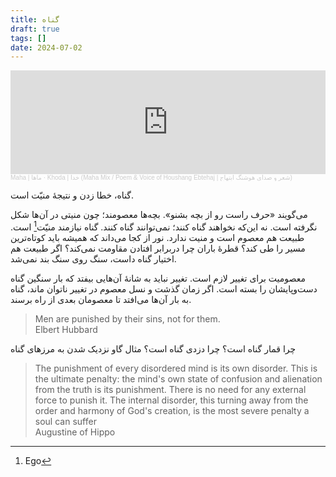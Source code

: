 ```yaml
---
title: گناه
draft: true
tags: []
date: 2024-07-02
---
```




<iframe width="100%" height="166" scrolling="no" frameborder="no" allow="autoplay" src="https://w.soundcloud.com/player/?url=https%3A//api.soundcloud.com/tracks/1124408173&color=%23cb4ee9&auto_play=false&hide_related=false&show_comments=true&show_user=true&show_reposts=false&show_teaser=true"></iframe><div style="font-size: 10px; color: #cccccc;line-break: anywhere;word-break: normal;overflow: hidden;white-space: nowrap;text-overflow: ellipsis; font-family: Interstate,Lucida Grande,Lucida Sans Unicode,Lucida Sans,Garuda,Verdana,Tahoma,sans-serif;font-weight: 100;"><a href="https://soundcloud.com/mysticmaha" title="Maha | ماها" target="_blank" style="color: #cccccc; text-decoration: none;">Maha | ماها</a> · <a href="https://soundcloud.com/mysticmaha/khoda" title="Khoda | خدا (Maha Mix / Poem &amp; Voice of Houshang Ebtehaj | شعر و صدای هوشنگ ابتهاج)" target="_blank" style="color: #cccccc; text-decoration: none;">Khoda | خدا (Maha Mix / Poem &amp; Voice of Houshang Ebtehaj | شعر و صدای هوشنگ ابتهاج)</a></div>

گناه، خطا زدن و نتیجهٔ منیّت است. 

می‌گویند «حرف راست رو از بچه بشنو». بچه‌ها معصومند؛ چون منیتی در آن‌ها شکل نگرفته است. نه این‌که نخواهند گناه کنند؛ نمی‌توانند گناه کنند. گناه نیازمند منیّت[^1] است. طبیعت هم معصوم است و منیت ندارد. نور از کجا می‌داند که همیشه باید کوتاه‌ترین مسیر را طی کند؟ قطرهٔ باران چرا دربرابر افتادن مقاومت نمی‌کند؟ اگر طبیعت هم اختیار گناه داست، سنگ روی سنگ بند نمی‌شد.

معصومیت برای تغییر لازم است. تغییر نباید به شانهٔ آن‌هایی بیفتد که بار سنگین گناه دست‌وپایشان را بسته است. اگر زمان گذشت و نسل معصوم در تغییر ناتوان ماند، گناه به بار آن‌ها می‌افتد تا معصومان بعدی از راه برسند.

<blockquote class="english-blockquote">Men are punished by their sins, not for them.<footer class="english-footer">Elbert Hubbard</footer></blockquote>

چرا قمار گناه است؟
چرا دزدی گناه است؟ مثال گاو
نزدیک شدن به مرزهای گناه


<blockquote class="english-blockquote">The punishment of every disordered mind is its own disorder. This is the ultimate penalty: the mind's own state of confusion and alienation from the truth is its punishment. There is no need for any external force to punish it. The internal disorder, this turning away from the order and harmony of God's creation, is the most severe penalty a soul can suffer<footer class="english-footer">Augustine of Hippo</footer></blockquote>


[^1]: Ego